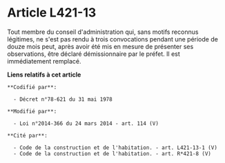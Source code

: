 # Article L421-13

Tout membre du conseil d'administration qui, sans motifs reconnus légitimes, ne s'est pas rendu à trois convocations pendant
une période de douze mois peut, après avoir été mis en mesure de présenter ses observations, être déclaré démissionnaire par
le préfet. Il est immédiatement remplacé.

**Liens relatifs à cet article**

	**Codifié par**:

	  - Décret n°78-621 du 31 mai 1978

	**Modifié par**:

	  - Loi n°2014-366 du 24 mars 2014 - art. 114 (V)

	**Cité par**:

	  - Code de la construction et de l'habitation. - art. L421-13-1 (V)
	  - Code de la construction et de l'habitation. - art. R*421-8 (V)
